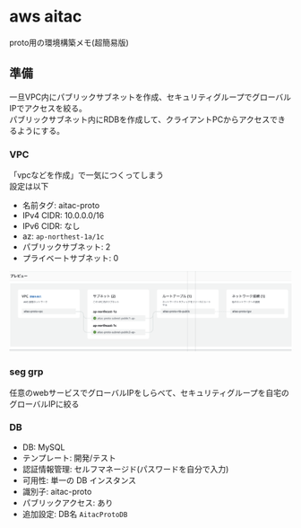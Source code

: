# aws aitac
proto用の環境構築メモ(超簡易版)

## 準備

一旦VPC内にパブリックサブネットを作成、セキュリティグループでグローバルIPでアクセスを絞る。  
パブリックサブネット内にRDBを作成して、クライアントPCからアクセスできるようにする。

### VPC

「vpcなどを作成」で一気につくってしまう  
設定は以下  

- 名前タグ: aitac-proto
- IPv4 CIDR: 10.0.0.0/16
- IPv6 CIDR: なし
- az: `ap-northest-1a/1c`
- パブリックサブネット: 2
- プライベートサブネット: 0

![vpc-proto.png](./vpc-proto.png)

### seg grp

任意のwebサービスでグローバルIPをしらべて、セキュリティグループを自宅のグローバルIPに絞る

### DB

- DB: MySQL
- テンプレート: 開発/テスト
- 認証情報管理: セルフマネージド(パスワードを自分で入力)
- 可用性: 単一の DB インスタンス
- 識別子: aitac-proto
- パブリックアクセス: あり
- 追加設定: DB名 `AitacProtoDB`
